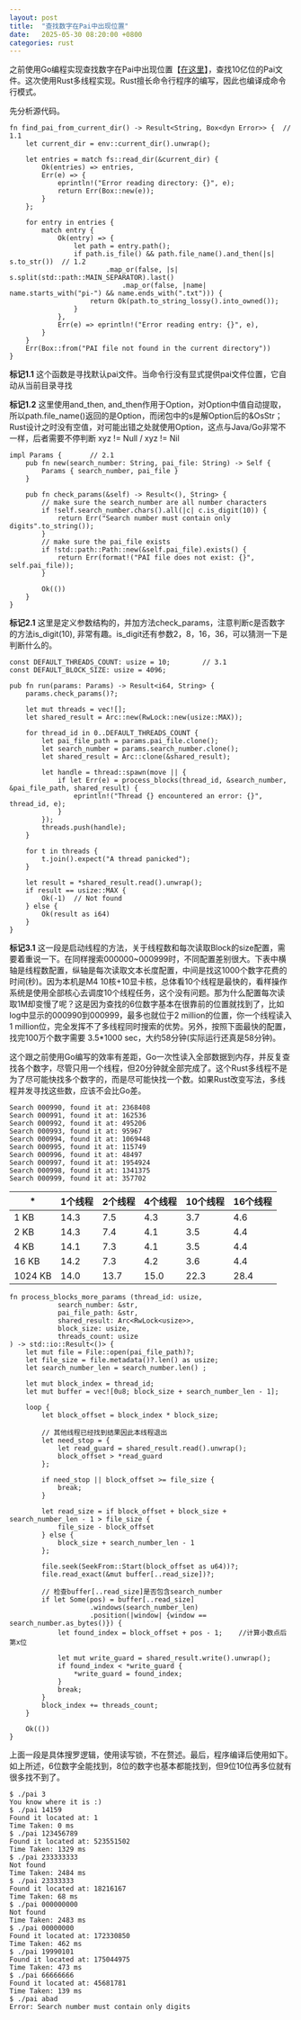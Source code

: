 ```yaml
---
layout: post
title:  "查找数字在Pai中出现位置"
date:   2025-05-30 08:20:00 +0800
categories: rust
---
```


之前使用Go编程实现查找数字在Pai中出现位置【[在这里](https://metaphy.github.io/go/2019/01/15/你的银行卡密码出现在Pi的什么位置.html)】，查找10亿位的Pai文件。这次使用Rust多线程实现。Rust擅长命令行程序的编写，因此也编译成命令行模式。 

先分析源代码。 

```
fn find_pai_from_current_dir() -> Result<String, Box<dyn Error>> {  // 1.1
    let current_dir = env::current_dir().unwrap();
    
    let entries = match fs::read_dir(&current_dir) {
        Ok(entries) => entries,
        Err(e) => {
            eprintln!("Error reading directory: {}", e);
            return Err(Box::new(e));
        }
    };

    for entry in entries {
        match entry {
            Ok(entry) => {
                let path = entry.path();
                if path.is_file() && path.file_name().and_then(|s| s.to_str())  // 1.2
                        .map_or(false, |s| s.split(std::path::MAIN_SEPARATOR).last()
                            .map_or(false, |name| name.starts_with("pi-") && name.ends_with(".txt"))) {
                    return Ok(path.to_string_lossy().into_owned());
                }
            },
            Err(e) => eprintln!("Error reading entry: {}", e),
        }
    }
    Err(Box::from("PAI file not found in the current directory"))
}
```

**标记1.1** 这个函数是寻找默认pai文件。当命令行没有显式提供pai文件位置，它自动从当前目录寻找

**标记1.2** 这里使用and_then, and_then作用于Option，对Option中值自动提取，所以path.file_name()返回的是Option，而闭包中的s是解Option后的&OsStr； Rust设计之时没有空值，对可能出错之处就使用Option，这点与Java/Go非常不一样，后者需要不停判断 xyz != Null / xyz != Nil

  
```
impl Params {       // 2.1
    pub fn new(search_number: String, pai_file: String) -> Self {
        Params { search_number, pai_file }
    } 

    pub fn check_params(&self) -> Result<(), String> {
        // make sure the search_number are all number characters
        if !self.search_number.chars().all(|c| c.is_digit(10)) {
            return Err("Search number must contain only digits".to_string());
        }
        // make sure the pai_file exists 
        if !std::path::Path::new(&self.pai_file).exists() {
            return Err(format!("PAI file does not exist: {}", self.pai_file));
        }

        Ok(())
    }
}
```
  
**标记2.1** 这里是定义参数结构的，并加方法check_params，注意判断c是否数字的方法is_digit(10), 非常有趣。is_digit还有参数2，8，16，36，可以猜测一下是判断什么的。


```
const DEFAULT_THREADS_COUNT: usize = 10;        // 3.1
const DEFAULT_BLOCK_SIZE: usize = 4096;

pub fn run(params: Params) -> Result<i64, String> {
    params.check_params()?; 

    let mut threads = vec![];
    let shared_result = Arc::new(RwLock::new(usize::MAX));

    for thread_id in 0..DEFAULT_THREADS_COUNT {
        let pai_file_path = params.pai_file.clone();
        let search_number = params.search_number.clone();
        let shared_result = Arc::clone(&shared_result);

        let handle = thread::spawn(move || {
            if let Err(e) = process_blocks(thread_id, &search_number, &pai_file_path, shared_result) {
                eprintln!("Thread {} encountered an error: {}", thread_id, e);
            }  
        });
        threads.push(handle);
    }
    
    for t in threads {
        t.join().expect("A thread panicked");
    } 
    
    let result = *shared_result.read().unwrap();
    if result == usize::MAX {
        Ok(-1)  // Not found
    } else {
        Ok(result as i64) 
    }
}
```
  
**标记3.1** 这一段是启动线程的方法，关于线程数和每次读取Block的size配置，需要着重说一下。在同样搜索000000~000999时，不同配置差别很大。下表中横轴是线程数配置，纵轴是每次读取文本长度配置，中间是找这1000个数字花费的时间(秒)。因为本机是M4 10核+10显卡核，总体看10个线程是最快的，看样操作系统是使用全部核心去调度10个线程任务，这个没有问题。那为什么配置每次读取1M却变慢了呢？这是因为查找的6位数字基本在很靠前的位置就找到了，比如log中显示的000990到000999，最多也就位于2 million的位置，你一个线程读入1 million位，完全发挥不了多线程同时搜索的优势。另外，按照下面最快的配置，找完100万个数字需要 3.5*1000 sec，大约58分钟(实际运行还真是58分钟)。

这个跟之前使用Go编写的效率有差距，Go一次性读入全部数据到内存，并反复查找各个数字，尽管只用一个线程，但20分钟就全部完成了。这个Rust多线程不是为了尽可能快找多个数字的，而是尽可能快找一个数。如果Rust改变写法，多线程并发寻找这些数，应该不会比Go差。

```
Search 000990, found it at: 2368408
Search 000991, found it at: 162536
Search 000992, found it at: 495206
Search 000993, found it at: 95967
Search 000994, found it at: 1069448
Search 000995, found it at: 115749
Search 000996, found it at: 48497
Search 000997, found it at: 1954924
Search 000998, found it at: 1341375
Search 000999, found it at: 357702
```

| * | 1个线程 | 2个线程 | 4个线程 | 10个线程 | 16个线程 |
| ---- | ---- | ---- | ---- | ---- | ---- |  
| 1 KB | 14.3 | 7.5 | 4.3 |3.7 | 4.6 | 
| 2 KB |14.3 | 7.4 | 4.1 | 3.5 | 4.4 |
| 4 KB | 14.1 | 7.3 | 4.1 | 3.5 | 4.4 |
| 16 KB | 14.2 | 7.3 | 4.2 | 3.6 | 4.4 |
| 1024 KB | 14.0 | 13.7 | 15.0 | 22.3 | 28.4 |



```
fn process_blocks_more_params (thread_id: usize, 
            search_number: &str, 
            pai_file_path: &str, 
            shared_result: Arc<RwLock<usize>>,  
            block_size: usize,
            threads_count: usize
) -> std::io::Result<()> {
    let mut file = File::open(pai_file_path)?;
    let file_size = file.metadata()?.len() as usize;    
    let search_number_len = search_number.len() ;  

    let mut block_index = thread_id;  
    let mut buffer = vec![0u8; block_size + search_number_len - 1];

    loop {
        let block_offset = block_index * block_size; 
         
        // 其他线程已经找到结果因此本线程退出
        let need_stop = { 
            let read_guard = shared_result.read().unwrap();
            block_offset > *read_guard
        };

        if need_stop || block_offset >= file_size {
            break;
        }

        let read_size = if block_offset + block_size + search_number_len - 1 > file_size {
            file_size - block_offset 
        } else {
            block_size + search_number_len - 1
        };

        file.seek(SeekFrom::Start(block_offset as u64))?;
        file.read_exact(&mut buffer[..read_size])?;

        // 检查buffer[..read_size]是否包含search_number
        if let Some(pos) = buffer[..read_size]
                    .windows(search_number_len)
                    .position(|window| {window == search_number.as_bytes()}) {
            let found_index = block_offset + pos - 1;    //计算小数点后第x位
                    
            let mut write_guard = shared_result.write().unwrap();
            if found_index < *write_guard {
                *write_guard = found_index;
            }
            break;
        }   
        block_index += threads_count;
    }

    Ok(())
}
``` 

上面一段是具体搜罗逻辑，使用读写锁，不在赘述。最后，程序编译后使用如下。如上所述，6位数字全能找到，8位的数字也基本都能找到，但9位10位再多位就有很多找不到了。

```
$ ./pai 3
You know where it is :)
$ ./pai 14159
Found it located at: 1
Time Taken: 0 ms
$ ./pai 123456789
Found it located at: 523551502
Time Taken: 1329 ms
$ ./pai 233333333
Not found
Time Taken: 2484 ms
$ ./pai 23333333 
Found it located at: 18216167
Time Taken: 68 ms
$ ./pai 000000000
Not found
Time Taken: 2483 ms
$ ./pai 00000000 
Found it located at: 172330850
Time Taken: 462 ms
$ ./pai 19990101
Found it located at: 175044975
Time Taken: 473 ms
$ ./pai 66666666
Found it located at: 45681781
Time Taken: 139 ms
$ ./pai abad    
Error: Search number must contain only digits
```


